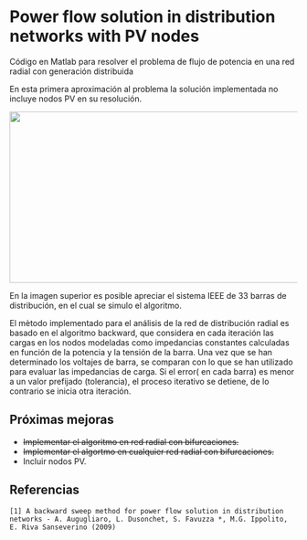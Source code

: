 # Power flow solution in distribution networks with PV nodes
Código en Matlab para resolver el problema de flujo de potencia en una red radial con generación distribuida

En esta primera aproximación al problema la solución implementada no incluye nodos PV en su resolución.

<p align="center">
  <img width="600" height="300" src="http://drive.google.com/uc?export=view&id=1J5aTTDzJQCf4lm0Lc8kwWw6tZICWD7vr">
</p>

En la imagen superior es posible apreciar el sistema IEEE de 33 barras de distribución, en el cual se simulo el algoritmo.

El mètodo implementado para el análisis de la red de distribución radial es basado en el algoritmo backward, que considera en cada iteración las cargas en los nodos modeladas como impedancias constantes calculadas en función de la potencia y la tensión de la barra. Una vez que se han determinado los voltajes de barra, se comparan con lo que se han utilizado para evaluar las impedancias de carga. Si el error( en cada barra) es menor a un valor prefijado (tolerancia), el proceso iterativo se detiene, de lo contrario se inicia otra iteración.

## Próximas mejoras
* ~~Implementar el algoritmo en red radial con bifurcaciones.~~
* ~~Implementar el algortmo en cualquier red radial con bifurcaciones.~~
* Incluir nodos PV.

## Referencias
```
[1] A backward sweep method for power flow solution in distribution networks - A. Augugliaro, L. Dusonchet, S. Favuzza *, M.G. Ippolito, E. Riva Sanseverino (2009)
```
